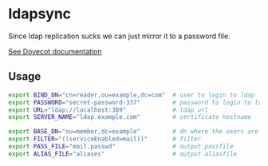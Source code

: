 # ldapsync

Since ldap replication sucks we can just mirror it to a password file.

[See Dovecot documentation](https://doc.dovecot.org/configuration_manual/authentication/passwd_file/)

## Usage

```sh
export BIND_DN="cn=reader,ou=example,dc=com"  # user to login to ldap
export PASSWORD="secret-password-337"         # password to login to ldap
export URL="ldap://localhost:389"             # ldap url
export SERVER_NAME="ldap.example.com"         # certificate hostname

export BASE_DN="ou=member,dc=example"         # dn where the users are
export FILTER="((serviceEnabled=mail))"       # filter
export PASS_FILE="mail.passwd"                # output passfile
export ALIAS_FILE="aliases"                   # output aliasfile
```
